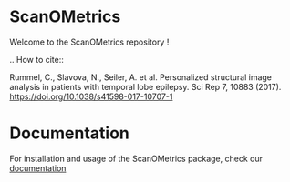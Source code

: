 # ScanOMetrics

Welcome to the ScanOMetrics repository !

.. How to cite::

   Rummel, C., Slavova, N., Seiler, A. et al. Personalized structural image
   analysis in patients with temporal lobe epilepsy. Sci Rep 7, 10883 (2017). 
   https://doi.org/10.1038/s41598-017-10707-1

Documentation
=============

For installation and usage of the ScanOMetrics package, check our [documentation]()


